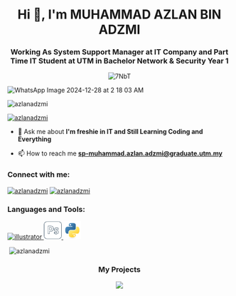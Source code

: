 <h1 align="center">Hi 👋, I'm MUHAMMAD AZLAN BIN ADZMI</h1>
<h3 align="center">Working As System Support Manager at IT Company and Part Time IT Student at UTM in Bachelor Network & Security Year 1</h3>

<p align="center">
  <img src="https://github.com/user-attachments/assets/aa9791ba-3c19-4f64-a83d-1bccbca24c57" alt="7NbT">
</p>

![WhatsApp Image 2024-12-28 at 2 18 03 AM](https://github.com/user-attachments/assets/7a852686-f13a-411a-a851-e9489895d77a)


<p align="left"> <img src="https://komarev.com/ghpvc/?username=azlanadzmi&label=Profile%20views&color=0e75b6&style=flat" alt="azlanadzmi" /> </p>

<p align="left"> <a href="https://github.com/ryo-ma/github-profile-trophy"><img src="https://github-profile-trophy.vercel.app/?username=azlanadzmi" alt="azlanadzmi" /></a> </p>

- 💬 Ask me about **I'm freshie in IT and Still Learning Coding and Everything**

- 📫 How to reach me **sp-muhammad.azlan.adzmi@graduate.utm.my**

<h3 align="left">Connect with me:</h3>
<p align="left">
<a href="https://fb.com/azlanadzmi" target="blank"><img align="center" src="https://raw.githubusercontent.com/rahuldkjain/github-profile-readme-generator/master/src/images/icons/Social/facebook.svg" alt="azlanadzmi" height="30" width="40" /></a>
<a href="https://instagram.com/azlanadzmi" target="blank"><img align="center" src="https://raw.githubusercontent.com/rahuldkjain/github-profile-readme-generator/master/src/images/icons/Social/instagram.svg" alt="azlanadzmi" height="30" width="40" /></a>
</p>

<h3 align="left">Languages and Tools:</h3>
<p align="left"> <a href="https://www.adobe.com/in/products/illustrator.html" target="_blank" rel="noreferrer"> <img src="https://www.vectorlogo.zone/logos/adobe_illustrator/adobe_illustrator-icon.svg" alt="illustrator" width="40" height="40"/> </a> <a href="https://www.photoshop.com/en" target="_blank" rel="noreferrer"> <img src="https://raw.githubusercontent.com/devicons/devicon/master/icons/photoshop/photoshop-line.svg" alt="photoshop" width="40" height="40"/> </a> <a href="https://www.python.org" target="_blank" rel="noreferrer"> <img src="https://raw.githubusercontent.com/devicons/devicon/master/icons/python/python-original.svg" alt="python" width="40" height="40"/> </a> </p>

<p>&nbsp;<img align="center" src="https://github-readme-stats.vercel.app/api?username=azlanadzmi&show_icons=true&locale=en" alt="azlanadzmi" /></p>

<!-- My Projects Button -->

<div align="center">
  <h3>My Projects</h3>
  <a href="https://github.com/azlanadzmi?tab=repositories" target="_blank">
    <img src="https://img.shields.io/badge/View%20More-My%20Repositories-blue?style=for-the-badge&logo=github"/>
  </a>
</div>
